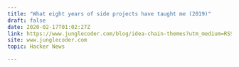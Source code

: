 ```yaml
---
title: "What eight years of side projects have taught me (2019)"
draft: false
date: 2020-02-17T01:02:27Z
link: https://www.junglecoder.com/blog/idea-chain-themes?utm_medium=RSS&utm_source=hune
site: www.junglecoder.com
topic: Hacker News  

---
```

